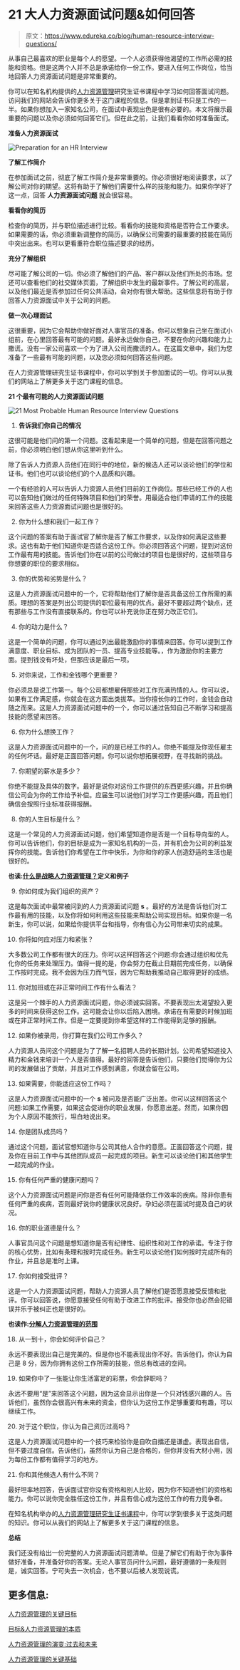 # 21 大人力资源面试问题&如何回答

> 原文：<https://www.edureka.co/blog/human-resource-interview-questions/>

从事自己最喜欢的职业是每个人的愿望。一个人必须获得他渴望的工作所必需的技能和资格。但是这两个人并不总是承诺给你一份工作。要进入任何工作岗位，恰当地回答人力资源面试问题是非常重要的。

你可以在知名机构提供的[人力资源管理](https://www.edureka.co/blog/role-of-human-resource-management-in-an-organization/)研究生证书课程中学习如何回答面试问题。访问我们的网站会告诉你更多关于这门课程的信息。但是拿到证书只是工作的一半。如果你想加入一家知名公司，在面试中表现出色是很有必要的。本文将展示最重要的问题以及你必须如何回答它们。但在此之前，让我们看看你如何准备面试。

**准备人力资源面试**

![Preparation for an HR Interview](img/d61421122d407bfbba66718490d9029e.png)

**了解工作简介**

在参加面试之前，彻底了解工作简介是非常重要的。你必须很好地阅读要求，以了解公司对你的期望。这将有助于了解他们需要什么样的技能和能力。如果你学好了这一点，回答 **人力资源面试问题** 就会很容易。

**看看你的简历**

检查你的简历，并与职位描述进行比较。看看你的技能和资格是否符合工作要求。如果需要的话，你必须重新调整你的简历，以确保公司需要的最重要的技能在简历中突出出来。也可以更看重符合职位描述要求的经历。

**充分了解组织**

尽可能了解公司的一切。你必须了解他们的产品、客户群以及他们所处的市场。您还可以查看他们的社交媒体页面，了解组织中发生的最新事件。了解公司的高层，以及他们最近是否参加过任何公共活动，会对你有很大帮助。这些信息将有助于你回答人力资源面试中关于公司的问题。

**做一次心理面试**

这很重要，因为它会帮助你做好面对人事官员的准备。你可以想象自己坐在面试小组前，在心里回答最有可能的问题。最好永远做你自己，不要在你的兴趣和能力上撒谎。没有一家公司喜欢一个为了进入公司而撒谎的人。在这篇文章中，我们为您准备了一些最有可能的问题，以及您必须如何回答这些问题。

在人力资源管理研究生证书课程中，你可以学到关于参加面试的一切。你可以从我们的网站上了解更多关于这门课程的信息。

**21 个最有可能的人力资源面试问题**

![21 Most Probable Human Resource Interview Questions](img/a2314f3a8e97712754bc12bb879aa1ad.png)

1.  **告诉我们你自己的情况**

这很可能是他们问的第一个问题。这看起来是一个简单的问题，但是在回答问题之前，你必须明白他们想从你这里听到什么。

除了告诉人力资源人员他们在同行中的地位，新的候选人还可以谈论他们的学位和证书。他们也可以谈论他们的个人品质和兴趣。

一个有经验的人可以告诉人力资源人员他们目前的工作岗位。那些已经工作的人也可以告知他们做过的任何特殊项目和他们的荣誉。用最适合他们申请的工作的技能来回答这些人力资源面试问题也是很好的。

2.  你为什么想和我们一起工作？

这个问题的答案有助于面试官了解你是否了解工作要求，以及你如何满足这些要求。这也有助于他们知道你是否适合这份工作。你必须回答这个问题，提到对这份工作最有用的技能。告诉他们你在以前的公司做过的项目也是很好的，这些项目与你想要的职位的要求相似。

3.  你的优势和劣势是什么？

这是人力资源面试问题中的一个，它将帮助他们了解你是否具备这份工作所需的素质。理想的答案是列出公司提供的职位最有用的优点。最好不要超过两个缺点，还有那些与工作没有直接联系的。你也可以补充说你正在努力改正它们。

4.  你的动力是什么？

这是一个简单的问题，你可以通过列出最能激励你的事情来回答。你可以提到工作满意度、职业目标、成为团队的一员、提高专业技能等。，作为激励你的主要方面。提到钱没有坏处，但那应该是最后一项。

5.  对你来说，工作和金钱哪个更重要？

你必须总是说工作第一。每个公司都想雇佣那些对工作充满热情的人。你可以说，如果有工作满足感，你就会在这方面出类拔萃。当你擅长你的工作时，金钱会自动随之而来。这是人力资源面试问题中的一个，你可以通过告知自己不断学习和提高技能的愿望来回答。

6.  你为什么想换工作？

这是人力资源面试问题中的一个，问的是已经工作的人。你绝不能提及你现任雇主的任何坏话。最好是正面回答问题。你可以说你想拓展视野，在寻找新的挑战。

7.  你期望的薪水是多少？

你绝不能提及具体的数字。最好是说你对这份工作提供的东西更感兴趣，并且你确信公司会为你的工作给予补偿。应届生可以说他们对学习工作更感兴趣，而且他们确信会按照行业标准获得报酬。

8.  你的人生目标是什么？

这是一个常见的人力资源面试问题，他们希望知道你是否是一个目标导向型的人。你可以告诉他们，你的目标是成为一家知名机构的一员，并有机会为公司的利益发挥你的技能。告诉他们你希望在工作中快乐，为你和你的家人创造舒适的生活也是很好的。

**也读:[什么是战略人力资源管理？](https://www.edureka.co/blog/strategic-human-resource-management)定义和例子**

9.  你如何成为我们组织的资产？

这是每次面试中最常被问到的人力资源面试问题 **s** 。最好的方法是告诉他们对工作最有用的技能，以及你将如何利用这些技能来帮助公司实现目标。如果你是一名新生，你可以说，如果给你提供平台和指导，你有信心为公司带来切实的成果。

10.  你将如何应对压力和紧张？

大多数公司工作都有很大的压力。你可以这样回答这个问题:你会通过组织和优先化你的任务来处理压力。值得一提的是，你会努力在截止日期前完成任务，以确保工作按时完成。我不会因为压力而气馁，因为它帮助我推动自己取得更好的成绩。

11.  你对加班或在非正常时间工作有什么看法？

这是另一个棘手的人力资源面试问题，你必须诚实回答。不要表现出太渴望投入更多的时间来获得这份工作。这可能会让你以后陷入困境。承诺在有需要的时候加班或在非正常时间工作。但是一定要提到你希望这样的工作能得到足够的报酬。

12.  如果你被录用，你打算在我们公司工作多久？

人力资源人员问这个问题是为了了解一名招聘人员的长期计划。公司希望知道投入精力和金钱来培训一个人是否值得。最好的回答是告诉他们，只要他们觉得你为公司的发展做出了贡献，并且对工作感到满意，你就会留在公司。

13.  如果需要，你能适应这份工作吗？

这是人力资源面试问题中的一个 **s** 被问及是否能广泛出差。你可以这样回答这个问题:如果工作需要，如果这会促进你的职业发展，你愿意出差。然而，如果你因为个人原因不能旅行，坦白地说出来。

14.  你是团队成员吗？

通过这个问题，面试官想知道你与公司其他人合作的意愿。正面回答这个问题，提及你在目前工作中与其他团队成员一起完成的项目。新生可以谈论他们和其他学生一起完成的作业。

15.  你有任何严重的健康问题吗？

这个人力资源面试问题是问你是否有任何可能降低你工作效率的疾病。除非你患有任何严重的疾病，否则最好说你的健康状况良好。孕妇必须在面试时提及自己的状况。

16.  你的职业道德是什么？

人事官员问这个问题是想知道你是否有纪律性、组织性和对工作的承诺。专注于你的核心优势，比如有条理和按时完成任务。新生可以谈论他们如何按时完成所有的作业，并且总是准时上课。

17.  你如何接受批评？

这是一个人力资源面试问题，帮助人力资源人员了解他们是否愿意接受反馈和批评。你可以回答说，你愿意接受任何有助于改进工作的批评。接受你也必然会犯错误并乐于被纠正也是很好的。

**也读作:[分解人力资源管理的范围](https://www.edureka.co/blog/scope-of-human-resource-management/)**

18.  从一到十，你会如何评价自己？

永远不要表现出自己是完美的。但是你也不能表现出你不好。告诉他们，你认为自己是 8 分，因为你拥有这份工作所需的技能，但总有改进的空间。

19.  如果你中了一张能让你生活富足的彩票，你会辞职吗？

永远不要用“是”来回答这个问题，因为这会显示出你是一个只对钱感兴趣的人。告诉他们，虽然你会很高兴有未来的资金，但你认为这份工作足够重要和有趣，可以继续工作。

20.  对于这个职位，你认为自己资历过高吗？

这是人力资源面试问题中的一个技巧来检验你是自吹自擂还是谦虚。表现出自信，但不要过度自信。告诉他们，虽然你认为自己是合格的，但你并没有大材小用，因为每份工作都有值得学习的地方。

21.  你和其他候选人有什么不同？

最好坦率地回答，告诉面试官你没有资格和别人比较，因为你不知道他们的资格和能力。你可以说你完全胜任这份工作，并且有信心成为这份工作的有力竞争者。

在知名机构举办的[人力资源管理研究生证书课程](https://www.edureka.co/highered/human-resourse-management-course-iim-shillong)中，你可以学到很多关于这类问题的知识。你可以从我们的网站上了解更多关于这门课程的信息。

**总结**

我们还没有给出一份完整的人力资源面试问题清单。但是了解它们有助于你为事件做好准备，并准备好你的答案。无论人事官员问什么问题，最好遵循的一条规则是，诚实回答。宁可失去一次机会，也不要以后被人发现说谎。

## **更多信息:**

[人力资源管理的关键目标](https://www.edureka.co/blog/objectives-of-human-resource-management/)

[目标&人力资源管理的本质](https://www.edureka.co/blog/nature-of-human-resource-management/)

[人力资源管理的演变:过去和未来](https://www.edureka.co/blog/evolution-of-human-resource-management)

[人力资源管理的关键基础](https://www.edureka.co/blog/fundamentals-of-human-resource-management/)